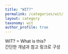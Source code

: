 ```yaml
---
title: "WIT?"
permalink: /categories/wit/
layout: category
taxonomy: wit
author_profile: true
---
```


WIT? = What is this?  
간단한 개념과 참고 링크로 구성